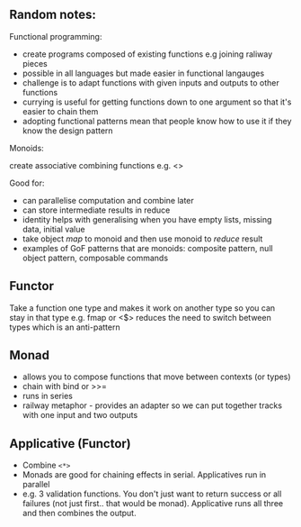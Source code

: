 ## Random notes:

Functional programming:
* create programs composed of existing functions e.g joining raliway pieces
* possible in all languages but made easier in functional langauges
* challenge is to adapt functions with given inputs and outputs to other functions
* currying is useful for getting functions down to one argument so that it's easier to chain them
* adopting functional patterns mean that people know how to use it if they know the design pattern

Monoids:

create associative combining functions e.g. <>

Good for:
* can parallelise computation and combine later
* can store intermediate results in reduce
* identity helps with generalising when you have empty lists, missing data, initial value
* take object *map* to monoid and then use monoid to *reduce* result
* examples of GoF patterns that are monoids: composite pattern, null object pattern, composable commands

Functor
----------
Take a function one type and makes it work on another type so you can stay in that type e.g. fmap or <$>
reduces the need to switch between types which is an anti-pattern

Monad
-------

* allows you to compose functions that move between contexts (or types)
* chain with bind or >>=
* runs in series
* railway metaphor - provides an adapter so we can put together tracks with one input and two outputs

Applicative (Functor)
-----------------------
* Combine  `<*>`
* Monads are good for chaining effects in serial. Applicatives run in parallel
* e.g. 3 validation functions. You don't just want to return success or all failures (not just first.. that would be monad). Applicative runs all three and then combines the output.





